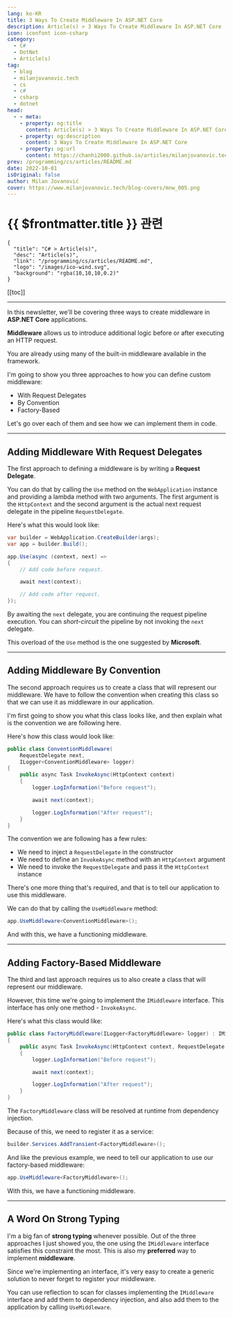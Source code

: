 ```yaml
---
lang: ko-KR
title: 3 Ways To Create Middleware In ASP.NET Core
description: Article(s) > 3 Ways To Create Middleware In ASP.NET Core
icon: iconfont icon-csharp
category: 
  - C#
  - DotNet
  - Article(s)
tag: 
  - blog
  - milanjovanovic.tech
  - cs
  - c#
  - csharp
  - dotnet
head:
  - - meta:
    - property: og:title
      content: Article(s) > 3 Ways To Create Middleware In ASP.NET Core
    - property: og:description
      content: 3 Ways To Create Middleware In ASP.NET Core
    - property: og:url
      content: https://chanhi2000.github.io/articles/milanjovanovic.tech/3-ways-to-create-middleware-in-asp-net-core.html
prev: /programming/cs/articles/README.md
date: 2022-10-01
isOriginal: false
author: Milan Jovanović
cover: https://www.milanjovanovic.tech/blog-covers/mnw_005.png
---
```


# {{ $frontmatter.title }} 관련

```component VPCard
{
  "title": "C# > Article(s)",
  "desc": "Article(s)",
  "link": "/programming/cs/articles/README.md",
  "logo": "/images/ico-wind.svg",
  "background": "rgba(10,10,10,0.2)"
}
```

[[toc]]

---

<SiteInfo
  name="3 Ways To Create Middleware In ASP.NET Core"
  desc="In this newsletter, we'll be covering three ways to create middleware in ASP.NET Core applications. Middleware allows us to introduce additional logic before or after executing an HTTP request. You are already using many of the built-in middleware available in the framework. I'm going to show you three approaches to how you can define custom middleware: With Request Delegates, By Convention, and Factory-Based."
  url="https://milanjovanovic.tech/blog/3-ways-to-create-middleware-in-asp-net-core/"
  logo="https://milanjovanovic.tech/profile_favicon.png"
  preview="https://www.milanjovanovic.tech/blog-covers/mnw_005.png"/>

In this newsletter, we'll be covering three ways to create middleware in **ASP.NET Core** applications.

**Middleware** allows us to introduce additional logic before or after executing an HTTP request.

You are already using many of the built-in middleware available in the framework.

I'm going to show you three approaches to how you can define custom middleware:

- With Request Delegates
- By Convention
- Factory-Based

Let's go over each of them and see how we can implement them in code.

---

## Adding Middleware With Request Delegates

The first approach to defining a middleware is by writing a **Request Delegate**.

You can do that by calling the `Use` method on the `WebApplication` instance and providing a lambda method with two arguments. The first argument is the `HttpContext` and the second argument is the actual next request delegate in the pipeline `RequestDelegate`.

Here's what this would look like:

```cs
var builder = WebApplication.CreateBuilder(args);
var app = builder.Build();

app.Use(async (context, next) =>
{
    // Add code before request.

    await next(context);

    // Add code after request.
});
```

By awaiting the `next` delegate, you are continuing the request pipeline execution. You can *short-circuit* the pipeline by not invoking the `next` delegate.

This overload of the `Use` method is the one suggested by **Microsoft**.

---

## Adding Middleware By Convention

The second approach requires us to create a class that will represent our middleware. We have to follow the convention when creating this class so that we can use it as middleware in our application.

I'm first going to show you what this class looks like, and then explain what is the convention we are following here.

Here's how this class would look like:

```cs
public class ConventionMiddleware(
    RequestDelegate next,
    ILogger<ConventionMiddleware> logger)
{
    public async Task InvokeAsync(HttpContext context)
    {
        logger.LogInformation("Before request");

        await next(context);

        logger.LogInformation("After request");
    }
}

```

The convention we are following has a few rules:

- We need to inject a `RequestDelegate` in the constructor
- We need to define an `InvokeAsync` method with an `HttpContext` argument
- We need to invoke the `RequestDelegate` and pass it the `HttpContext` instance

There's one more thing that's required, and that is to tell our application to use this middleware.

We can do that by calling the `UseMiddleware` method:

```cs
app.UseMiddleware<ConventionMiddleware>();

```

And with this, we have a functioning middleware.

---

## Adding Factory-Based Middleware

The third and last approach requires us to also create a class that will represent our middleware.

However, this time we're going to implement the `IMiddleware` interface. This interface has only one method - `InvokeAsync`.

Here's what this class would like:

```cs
public class FactoryMiddleware(ILogger<FactoryMiddleware> logger) : IMiddleware
{
    public async Task InvokeAsync(HttpContext context, RequestDelegate next)
    {
        logger.LogInformation("Before request");

        await next(context);

        logger.LogInformation("After request");
    }
}
```

The `FactoryMiddleware` class will be resolved at runtime from dependency injection.

Because of this, we need to register it as a service:

```cs
builder.Services.AddTransient<FactoryMiddleware>();
```

And like the previous example, we need to tell our application to use our factory-based middleware:

```cs
app.UseMiddleware<FactoryMiddleware>();
```

With this, we have a functioning middleware.

---

## A Word On Strong Typing

I'm a big fan of **strong typing** whenever possible. Out of the three approaches I just showed you, the one using the `IMiddleware` interface satisfies this constraint the most. This is also my **preferred** way to implement **middleware**.

Since we're implementing an interface, it's very easy to create a generic solution to never forget to register your middleware.

You can use reflection to scan for classes implementing the `IMiddleware` interface and add them to dependency injection, and also add them to the application by calling `UseMiddleware`.

